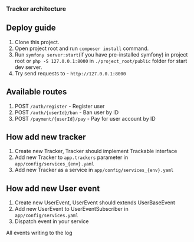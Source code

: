 ### Tracker architecture

## Deploy guide
1. Clone this project.
2. Open project root and run `composer install` command.
3. Run `symfony server:start`(if you have pre-installed symfony) in project root or `php -S 127.0.0.1:8000` in `./project_root/public` folder for start dev server.
4. Try send requests to - `http://127.0.0.1:8000`

## Available routes
1. POST `/auth/register` - Register user
2. POST `/auth/{userId}/ban` - Ban user by ID
3. POST `/payment/{userId}/pay` - Pay for user account by ID

## How add new tracker
1. Create new Tracker, Tracker should implement Trackable interface
2. Add new Tracker to `app.trackers` parameter in `app/config/services_{env}.yaml`
3. Add new Tracker as a service in `app/config/services_{env}.yaml`

## How add new User event
1. Create new UserEvent, UserEvent should extends UserBaseEvent
2. Add new UserEvent to UserEventSubscriber in `app/config/services.yaml`
3. Dispatch event in your service

All events writing to the log
